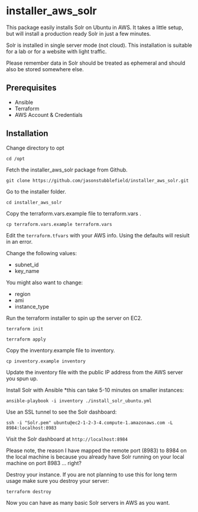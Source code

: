 # installer_aws_solr

This package easily installs Solr on Ubuntu in AWS. It takes a little setup, but will install a production ready Solr in just a few minutes.

Solr is installed in single server mode (not cloud). This installation is suitable for a lab or for a website with light traffic.  

Please remember data in Solr should be treated as ephemeral and should also be stored somewhere else.

## Prerequisites

* Ansible
* Terraform
* AWS Account & Credentials

## Installation

Change directory to opt

`cd /opt`

Fetch the installer_aws_solr package from Github.

`git clone https://github.com/jasonstubblefield/installer_aws_solr.git`

Go to the installer folder.

`cd installer_aws_solr`

Copy the terraform.vars.example file to terraform.vars .

`cp terraform.vars.example terraform.vars`

Edit the `terraform.tfvars` with your AWS info. Using the defaults will resiult in an error.

Change the following values:

* subnet_id
* key_name

You might also want to change:
* region
* ami
* instance_type

Run the terraform installer to spin up the server on EC2.

`terraform init`

`terraform apply`

Copy the inventory.example file to inventory.

`cp inventory.example inventory`

Update the inventory file with the public IP address from the AWS server you spun up.

Install Solr with Ansible *this can take 5-10 minutes on smaller instances:

`ansible-playbook -i inventory ./install_solr_ubuntu.yml`

Use an SSL tunnel to see the Solr dashboard:

`ssh -i "Solr.pem" ubuntu@ec2-1-2-3-4.compute-1.amazonaws.com -L 8984:localhost:8983`

Visit the Solr dashboard at `http://localhost:8984`

Please note, the reason I have mapped the remote port (8983) to 8984 on the local machine is because you already have Solr running on your local machine on port 8983 ... right? 

Destroy your instance. If you are not planning to use this for long term usage make sure you destroy your server:

`terraform destroy`

Now you can have as many basic Solr servers in AWS as you want.







